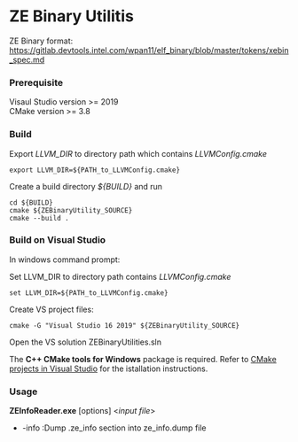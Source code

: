 # ZE Binary Utilitis
ZE Binary format:
https://gitlab.devtools.intel.com/wpan11/elf_binary/blob/master/tokens/xebin_spec.md

### Prerequisite
Visaul Studio version >= 2019 <br>
CMake version >= 3.8

### Build
Export *LLVM_DIR* to directory path which contains _LLVMConfig.cmake_

    export LLVM_DIR=${PATH_to_LLVMConfig.cmake}

Create a build directory _${BUILD}_ and run

    cd ${BUILD}
    cmake ${ZEBinaryUtility_SOURCE}
    cmake --build .

### Build on Visual Studio
In windows command prompt:

Set LLVM_DIR to directory path contains *LLVMConfig.cmake*

    set LLVM_DIR=${PATH_to_LLVMConfig.cmake}

Create VS project files:

    cmake -G "Visual Studio 16 2019" ${ZEBinaryUtility_SOURCE}

Open the VS solution ZEBinaryUtilities.sln

The **C++ CMake tools for Windows** package is required.
Refer to [CMake projects in Visual Studio](https://docs.microsoft.com/en-us/cpp/build/cmake-projects-in-visual-studio?view=vs-2019)
for the istallation instructions.

### Usage
**ZEInfoReader.exe** [options]  <_input file_>
  * -info      :Dump .ze_info section into ze_info.dump file
